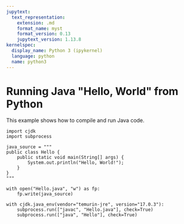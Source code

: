 ```yaml
---
jupytext:
  text_representation:
    extension: .md
    format_name: myst
    format_version: 0.13
    jupytext_version: 1.13.8
kernelspec:
  display_name: Python 3 (ipykernel)
  language: python
  name: python3
---
```


<!--
This file is part of cjdk.
Copyright 2022 Board of Regents of the University of Wisconsin System
SPDX-License-Identifier: MIT
--->

# Running Java "Hello, World" from Python

This example shows how to compile and run Java code.

```{code-cell} ipython3
import cjdk
import subprocess
```

```{code-cell} ipython3
java_source = """
public class Hello {
    public static void main(String[] args) {
        System.out.println("Hello, World!");
    }
}
"""
```

```{code-cell} ipython3
with open("Hello.java", "w") as fp:
    fp.write(java_source)
```

```{code-cell} ipython3
with cjdk.java_env(vendor="temurin-jre", version="17.0.3"):
    subprocess.run(["javac", "Hello.java"], check=True)
    subprocess.run(["java", "Hello"], check=True)
```
